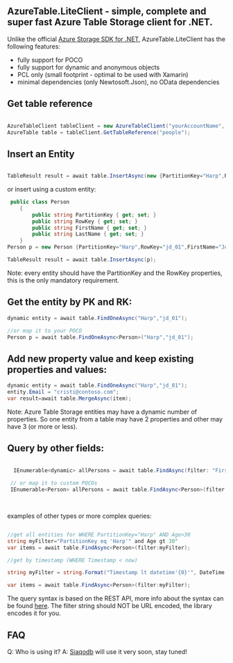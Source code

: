 ## AzureTable.LiteClient - simple, complete and super fast Azure Table Storage client for .NET.

Unlike the official [Azure Storage SDK for .NET](https://github.com/Azure/azure-storage-net), AzureTable.LiteClient has the following features:
* fully support for POCO
* fully support for dynamic and anonymous objects
* PCL only (small footprint - optimal to be used with Xamarin)
* minimal dependencies (only Newtosoft.Json), no OData dependencies


## Get table reference

```csharp

AzureTableClient tableClient = new AzureTableClient("yourAccountName", @"yourAccountKey");
AzureTable table = tableClient.GetTableReference("people");

```
## Insert an Entity

```csharp

TableResult result = await table.InsertAsync(new {PartitionKey="Harp",RowKey="jd_01",FirstName="John", LastName="Doe" });

```

or insert using a custom entity:

```csharp
 public class Person
    {
        public string PartitionKey { get; set; }
        public string RowKey { get; set; }
        public string FirstName { get; set; }
        public string LastName { get; set; }
    }
Person p = new Person {PartitionKey="Harp",RowKey="jd_01",FirstName="John", LastName="Doe" };

TableResult result = await table.InsertAsync(p);

```
Note: every entity should have the PartitionKey and the RowKey properties, this is the only mandatory requirement.


## Get the entity by PK and RK:
```csharp
dynamic entity = await table.FindOneAsync("Harp","jd_01");

//or map it to your POCO
Person p = await table.FindOneAsync<Person>("Harp","jd_01");
```

## Add new property value and keep existing properties and values:

```java
dynamic entity = await table.FindOneAsync("Harp","jd_01");
entity.Email = "cristi@contoso.com";
var result=await table.MergeAsync(item);


```
Note: Azure Table Storage entities may have a dynamic number of properties. So one entity from a table may have 2 properties and other may have 3 (or more or less).

## Query by other fields:

```csharp

  IEnumerable<dynamic> allPersons = await table.FindAsync(filter: "FirstName eq 'John'");
       
 // or map it to custom POCOs
 IEnumerable<Person> allPersons = await table.FindAsync<Person>(filter: "FirstName eq 'John'");
                   
          
```

examples of other types or more complex queries:

```csharp

//get all entities for WHERE PartitionKey="Harp" AND Age>30
string myFilter="PartitionKey eq 'Harp'" and Age gt 30"
var items = await table.FindAsync<Person>(filter:myFilter);

//get by timestamp (WHERE Timestamp < now)

string myFilter = string.Format("Timestamp lt datetime'{0}'", DateTime.UtcNow.ToString("o", CultureInfo.InvariantCulture));

var items = await table.FindAsync<Person>(filter:myFilter);

```

The query syntax is based on the REST API, more info about the syntax can be found [here](https://msdn.microsoft.com/en-us/library/azure/dd894031.aspx). The filter string should NOT be URL encoded, the library encodes it for you.


## FAQ

Q: Who is using it?
A: [Siaqodb](http://siaqodb.com) will use it very soon, stay tuned!




